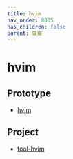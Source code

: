 ```yaml
---
title: hvim
nav_order: 8005
has_children: false
parent: 專案
---
```


# hvim


## Prototype

* [hvim](https://github.com/samwhelp/note-about-vim/tree/gh-pages/_demo/prototype/hvim)

## Project

* [tool-hvim](https://github.com/samwhelp/tool-hvim)
